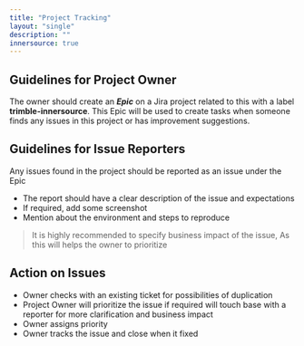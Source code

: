 ```yaml
---
title: "Project Tracking"
layout: "single"
description: ""
innersource: true
---
```


## Guidelines for Project Owner

The owner should create an **_Epic_** on a Jira project related to this with a label **trimble-innersource**. This Epic will be used to create tasks when someone finds any issues in this project or has improvement suggestions.

## Guidelines for Issue Reporters

Any issues found in the project should be reported as an issue under the Epic

- The report should have a clear description of the issue and expectations
- If required, add some screenshot
- Mention about the environment and steps to reproduce

> It is highly recommended to specify business impact of the issue, As this will helps the owner to prioritize

## Action on Issues

- Owner checks with an existing ticket for possibilities of duplication
- Project Owner will prioritize the issue if required will touch base with a reporter for more clarification and business impact
- Owner assigns priority
- Owner tracks the issue and close when it fixed
